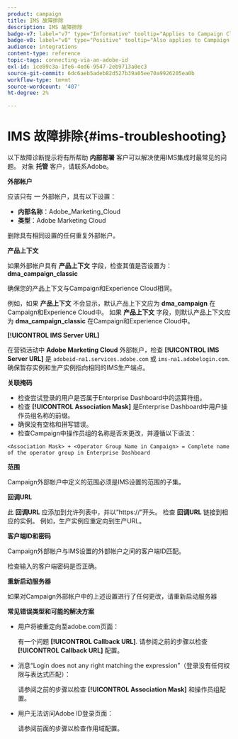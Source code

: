 ```yaml
---
product: campaign
title: IMS 故障排除
description: IMS 故障排除
badge-v7: label="v7" type="Informative" tooltip="Applies to Campaign Classic v7"
badge-v8: label="v8" type="Positive" tooltip="Also applies to Campaign v8"
audience: integrations
content-type: reference
topic-tags: connecting-via-an-adobe-id
exl-id: 1ce89c3a-1fe6-4ed6-9547-2eb9713a0ec3
source-git-commit: 6dc6aeb5adeb82d527b39a05ee70a9926205ea0b
workflow-type: tm+mt
source-wordcount: '407'
ht-degree: 2%

---
```


# IMS 故障排除{#ims-troubleshooting}



以下故障诊断提示将有所帮助 **内部部署** 客户可以解决使用IMS集成时最常见的问题。 对象 **托管** 客户，请联系Adobe。

**外部帐户**

应该只有 **一** 外部帐户，具有以下设置：

* **内部名称**：Adobe_Marketing_Cloud
* **类型**：Adobe Marketing Cloud

删除具有相同设置的任何重复外部帐户。

**产品上下文**

如果外部帐户具有 **产品上下文** 字段，检查其值是否设置为： **dma_campaign_classic**

确保您的产品上下文与Campaign和Experience Cloud相同。

例如，如果 **产品上下文** 不会显示，默认产品上下文应为 **dma_campaign** 在Campaign和Experience Cloud中。 如果 **产品上下文** 字段，则默认产品上下文应为 **dma_campaign_classic** 在Campaign和Experience Cloud中。

**[!UICONTROL IMS Server URL]**

在营销活动中 **Adobe Marketing Cloud** 外部帐户，检查 **[!UICONTROL IMS Server URL]** 是 `adobeid-na1.services.adobe.com` 或 `ims-na1.adobelogin.com`. 确保暂存实例和生产实例指向相同的IMS生产端点。

**关联掩码**

* 检查尝试登录的用户是否属于Enterprise Dashboard中的运算符组。
* 检查 **[!UICONTROL Association Mask]** 是Enterprise Dashboard中用户操作员组名称的前缀。
* 确保没有空格和拼写错误。
* 检查Campaign中操作员组的名称是否未更改，并遵循以下语法：

```
<Association Mask> + <Operator Group Name in Campaign> = Complete name of the operator group in Enterprise Dashboard
```

**范围**

Campaign外部帐户中定义的范围必须是IMS设置的范围的子集。

**回调URL**

此 **回调URL** 应添加到允许列表中，并以“https://”开头。 检查 **回调URL** 链接到相应的实例。 例如，生产实例应重定向到生产URL。

**客户端ID和密码**

Campaign外部帐户与IMS设置的外部帐户之间的客户端ID匹配。

检查输入的客户端密码是否正确。

**重新启动服务器**

如果对Campaign外部帐户中的上述设置进行了任何更改，请重新启动服务器

**常见错误类型和可能的解决方案**

* 用户将被重定向至adobe.com页面：

   有一个问题 **[!UICONTROL Callback URL]**. 请参阅之前的步骤以检查 **[!UICONTROL Callback URL]** 配置。

* 消息“Login does not any right matching the expression”（登录没有任何权限与表达式匹配）：

   请参阅之前的步骤以检查 **[!UICONTROL Association Mask]** 和操作员组配置。

* 用户无法访问Adobe ID登录页面：

   请参阅前面的步骤以检查作用域配置。

